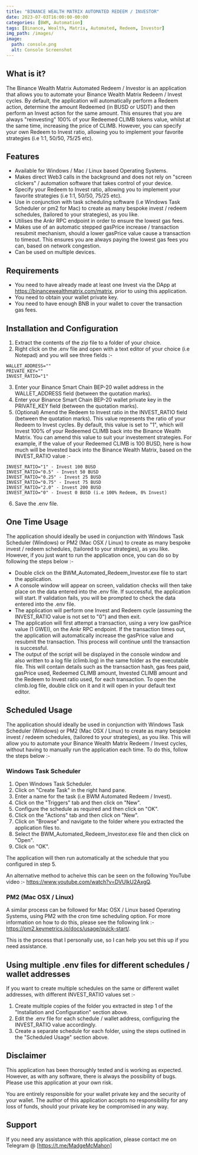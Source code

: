 ```yaml
---
title: "BINANCE WEALTH MATRIX AUTOMATED REDEEM / INVESTOR"
date: 2023-07-03T16:00:00-00:00
categories: [BWM, Automation]
tags: [Binance, Wealth, Matrix, Automated, Redeem, Investor]
img_path: /images/
image:
  path: console.png
  alt: Console Screenshot
---
```


## What is it?

The Binance Wealth Matrix Automated Redeem / Investor is an application that allows you to automate your Binance Wealth Matrix Redeem / Invest cycles.  By default, the application will automatically perform a Redeem action, determine the amount Redeemed (in BUSD or USDT) and then perform an Invest action for the same amount.  This ensures that you are always "reinvesting" 100% of your Redeemed CLIMB tokens value, whilst at the same time, increasing the price of CLIMB.  However, you can specify your own Redeem to Invest ratio, allowing you to implement your favorite strategies (i.e 1:1, 50/50, 75/25 etc).


## Features
- Available for Windows / Mac / Linux based Operating Systems.
- Makes direct Web3 calls in the background and does not rely on "screen clickers" / automation software that takes control of your device.
- Specify your Redeem to Invest ratio, allowing you to implement your favorite strategies (i.e 1:1, 50/50, 75/25 etc).
- Use in conjunction with task scheduling software (i.e Windows Task Scheduler or pm2 for Mac) to create as many bespoke invest / redeem schedules, (tailored to your strategies), as you like.
- Utilises the Ankr RPC endpoint in order to ensure the lowest gas fees.
- Makes use of an automatic stepped gasPrice increase / transaction resubmit mechanism, should a lower gasPrice value cause a transaction to timeout.  This ensures you are always paying the lowest gas fees you can, based on network congestion.
- Can be used on multiple devices.

## Requirements
- You need to have already made at least one Invest via the DApp at https://binancewealthmatrix.com/matrix, prior to using this application.
- You need to obtain your wallet private key.
- You need to have enough BNB in your wallet to cover the transaction gas fees.


## Installation and Configuration
1. Extract the contents of the zip file to a folder of your choice.
2. Right click on the .env file and open with a text editor of your choice (i.e Notepad) and you will see three fields :-
```plaintext
WALLET_ADDRESS=""
PRIVATE_KEY=""
INVEST_RATIO="1"
```
3. Enter your Binance Smart Chain BEP-20 wallet address in the WALLET_ADDRESS field (between the quotation marks).
4. Enter your Binance Smart Chain BEP-20 wallet private key in the PRIVATE_KEY field (between the quotation marks).
5. (Optional) Amend the Redeem to Invest ratio in the INVEST_RATIO field (between the quotation marks).  This value represents the ratio of your Redeem to Invest cycles.  By default, this value is set to "1", which will Invest 100% of your Redeemed CLIMB back into the Binance Wealth Matrix.  You can amend this value to suit your investement strategies.  For example, if the value of your Redeemed CLIMB is 100 BUSD, here is how much will be Invested back into the Binance Wealth Matrix, based on the INVEST_RATIO value :-
```plaintext
INVEST_RATIO="1" - Invest 100 BUSD
INVEST_RATIO="0.5" - Invest 50 BUSD
INVEST_RATIO="0.25" - Invest 25 BUSD
INVEST_RATIO="0.75" - Invest 75 BUSD
INVEST_RATIO="2.0" - Invest 200 BUSD
INVEST_RATIO="0" - Invest 0 BUSD (i.e 100% Redeem, 0% Invest)
```
6. Save the .env file.


## One Time Usage
The application should ideally be used in conjunction with Windows Task Scheduler (Windows) or PM2 (Mac OSX / Linux) to create as many bespoke invest / redeem schedules, (tailored to your strategies), as you like.  However, if you just want to run the application once, you can do so by following the steps below :-

- Double click on the BWM_Automated_Redeem_Investor.exe file to start the application.
- A console window will appear on screen, validation checks will then take place on the data entered into the .env file. If successful, the application will start.  If validation fails, you will be prompted to check the data entered into the .env file.
- The application will perform one Invest and Redeem cycle (assuming the INVEST_RATIO value is not set to "0") and then exit.
- The application will first attempt a transaction, using a very low gasPrice value (1 GWEI), on the Ankr RPC endpoint.  If the transaction times out, the application will automatically increase the gasPrice value and resubmit the transaction.  This process will continue until the transaction is successful.
- The output of the script will be displayed in the console window and also written to a log file (climb.log) in the same folder as the executable file.  This will contain details such as the transaction hash, gas fees paid, gasPrice used, Redeemed CLIMB amount, Invested CLIMB amount and the Redeem to Invest ratio used, for each transaction.  To open the climb.log file, double click on it and it will open in your default text editor.


## Scheduled Usage
The application should ideally be used in conjunction with Windows Task Scheduler (Windows) or PM2 (Mac OSX / Linux) to create as many bespoke invest / redeem schedules, (tailored to your strategies), as you like.  This will allow you to automate your Binance Wealth Matrix Redeem / Invest cycles, without having to manually run the application each time.  To do this, follow the steps below :-

### Windows Task Scheduler
1. Open Windows Task Scheduler.
2. Click on "Create Task" in the right hand pane.
3. Enter a name for the task (i.e BWM Automated Redeem / Invest).
4. Click on the "Triggers" tab and then click on "New".
5. Configure the schedule as required and then click on "OK".
7. Click on the "Actions" tab and then click on "New".
8. Click on "Browse" and navigate to the folder where you extracted the application files to.
9. Select the BWM_Automated_Redeem_Investor.exe file and then click on "Open".
10. Click on "OK".

The application will then run automatically at the schedule that you configured in step 5.

An alternative method to acheive this can be seen on the following YouTube video :- https://www.youtube.com/watch?v=DVUlkU2AxgQ.


### PM2 (Mac OSX / Linux)
A similar process can be followed for Mac OSX / Linux based Operating Systems, using PM2 with the cron time scheduling option.  For more information on how to do this, please see the following link :- https://pm2.keymetrics.io/docs/usage/quick-start/.

This is the process that I personally use, so I can help you set this up if you need assistance.

## Using multiple .env files for different schedules / wallet addresses
If you want to create multiple schedules on the same or different wallet addresses, with different INVEST_RATIO values set :-

1. Create multiple copies of the folder you extracted in step 1 of the "Installation and Configuration" section above.  
2. Edit the .env file for each schedule / wallet address, configuring the INVEST_RATIO value accordingly.
3. Create a separate schedule for each folder, using the steps outlined in the "Scheduled Usage" section above.

## Disclaimer

This application has been thoroughly tested and is working as expected.  However, as with any software, there is always the possibility of bugs.  Please use this application at your own risk.

You are entirely responsible for your wallet private key and the security of your wallet.  The author of this application accepts no responsibility for any loss of funds, should your private key be compromised in any way.

## Support

If you need any assistance with this application, please contact me on Telegram @ [https://t.me/MadgeMcMahon]









































